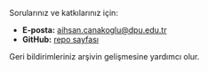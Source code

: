 Sorularınız ve katkılarınız için:

- **E-posta:** aihsan.canakoglu@dpu.edu.tr
- **GitHub:** [repo sayfası](https://github.com/ferahfeza/tsm-arsiv-site)

Geri bildirimleriniz arşivin gelişmesine yardımcı olur.
